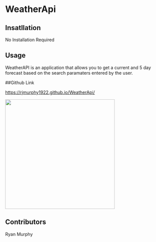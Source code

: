 # WeatherApi

## Insatllation

No Installation Required

## Usage

WeatherAPI is an application that allows you to get a current and 5 day forecast based on the search paramaters entered by the user.

##Github Link

https://rjmurphy1922.github.io/WeatherApi/

<img src="Screen Shot 2021-01-09 at 11.35.32 AM.png" width="350" title="">

## Contributors 
Ryan Murphy
